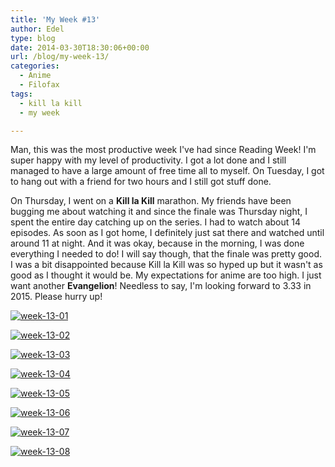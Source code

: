 ```yaml
---
title: 'My Week #13'
author: Edel
type: blog
date: 2014-03-30T18:30:06+00:00
url: /blog/my-week-13/
categories:
  - Anime
  - Filofax
tags:
  - kill la kill
  - my week

---
```

Man, this was the most productive week I've had since Reading Week! I'm super happy with my level of productivity. I got a lot done and I still managed to have a large amount of free time all to myself. On Tuesday, I got to hang out with a friend for two hours and I still got stuff done.

On Thursday, I went on a **Kill la Kill** marathon. My friends have been bugging me about watching it and since the finale was Thursday night, I spent the entire day catching up on the series. I had to watch about 14 episodes. As soon as I got home, I definitely just sat there and watched until around 11 at night. And it was okay, because in the morning, I was done everything I needed to do! I will say though, that the finale was pretty good. I was a bit disappointed because Kill la Kill was so hyped up but it wasn't as good as I thought it would be. My expectations for anime are too high. I just want another **Evangelion**! Needless to say, I'm looking forward to 3.33 in 2015. Please hurry up!

[<img src="http://erzadel.net/blog/wp-content/uploads/2014/03/week-13-01.png" alt="week-13-01" class="img-responsive" />][1]

[<img src="http://erzadel.net/blog/wp-content/uploads/2014/03/week-13-02.png" alt="week-13-02" class="img-responsive" />][2]

[<img src="http://erzadel.net/blog/wp-content/uploads/2014/03/week-13-03.png" alt="week-13-03" class="img-responsive" />][3]

[<img src="http://erzadel.net/blog/wp-content/uploads/2014/03/week-13-04.png" alt="week-13-04" class="img-responsive" />][4]

[<img src="http://erzadel.net/blog/wp-content/uploads/2014/03/week-13-05.png" alt="week-13-05" class="img-responsive" />][5]

[<img src="http://erzadel.net/blog/wp-content/uploads/2014/03/week-13-06.png" alt="week-13-06" class="img-responsive" />][6]

[<img src="http://erzadel.net/blog/wp-content/uploads/2014/03/week-13-07.png" alt="week-13-07" class="img-responsive" />][7]

[<img src="http://erzadel.net/blog/wp-content/uploads/2014/03/week-13-08.png" alt="week-13-08" class="img-responsive" />][8]




 [1]: http://erzadel.net/blog/wp-content/uploads/2014/03/week-13-01.png
 [2]: http://erzadel.net/blog/wp-content/uploads/2014/03/week-13-02.png
 [3]: http://erzadel.net/blog/wp-content/uploads/2014/03/week-13-03.png
 [4]: http://erzadel.net/blog/wp-content/uploads/2014/03/week-13-04.png
 [5]: http://erzadel.net/blog/wp-content/uploads/2014/03/week-13-05.png
 [6]: http://erzadel.net/blog/wp-content/uploads/2014/03/week-13-06.png
 [7]: http://erzadel.net/blog/wp-content/uploads/2014/03/week-13-07.png
 [8]: http://erzadel.net/blog/wp-content/uploads/2014/03/week-13-08.png